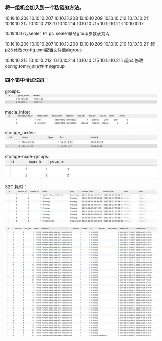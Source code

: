 ### 将一组机会加入到一个私链的方法。 

10.10.10.206
10.10.10.207
10.10.10.208
10.10.10.209
10.10.10.210
10.10.10.211
10.10.10.212
10.10.10.213
10.10.10.214
10.10.10.215
10.10.10.216
10.10.10.17


10.10.10.17起sealer,   P1 pc.  sealer命令group参数该为2， 

10.10.10.206
10.10.10.207
10.10.10.208
10.10.10.209
10.10.10.210
10.10.10.211 起p23  修改config.toml配置文件里的group


10.10.10.212
10.10.10.213
10.10.10.214
10.10.10.215
10.10.10.216  起p4  修改config.toml配置文件里的group

### 四个表中增加记录： 
groups:
![-w898](media/15934173488800.jpg)

media_infos:
![-w898](media/15934173321341.jpg)


storage_nodes:
![-w704](media/15934173983354.jpg)

storage-node-groups:
![-w488](media/15934174214873.jpg)




32G 耗时：
![-w890](media/15934357173113.jpg)


![-w1154](media/15934357674818.jpg)


